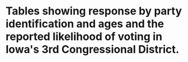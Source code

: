 # Tables showing response by party identification and ages and the reported likelihood of voting in Iowa's 3rd Congressional District.